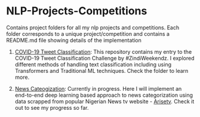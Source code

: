 # NLP-Projects-Competitions
Contains project folders for all my nlp projects and competitions. Each folder corresponds to a unique project/competition and contains a README.md
file showing details of the implementation

01. [COVID-19 Tweet Classification](https://github.com/chimaobi-okite/NLP-Projects-Competitions/tree/main/Covid-TweetClassification):
 This repository contains my entry to the COVID-19 Tweet Classification Challenge by #ZindiWeekendz. I explored different methods of handling text classification
 including using Transformers and Traditional ML techniques. Check the folder to learn more.
 
 02. [News Cateogization](https://github.com/chimaobi-okite/NLP-Projects-Competitions/tree/main/NewsCategorization): Currently in progress. Here I will implement 
 an end-to-end deep learning based approach to news categorization using data scrapped from popular Nigerian News tv website - [Arisetv](https://www.arise.tv/). Check it out to see my progress so far.

